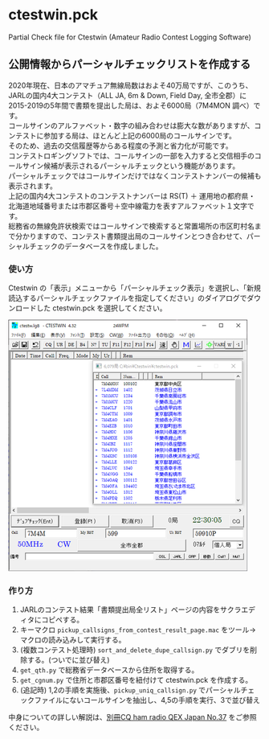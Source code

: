 # ctestwin.pck
Partial Check file for Ctestwin (Amateur Radio Contest Logging Software)

## 公開情報からパーシャルチェックリストを作成する

2020年現在、日本のアマチュア無線局数はおよそ40万局ですが、このうち、JARLの国内4大コンテスト（ALL JA, 6m & Down, Field Day, 全市全郡）に 2015-2019の5年間で書類を提出した局は、およそ6000局（7M4MON 調べ）です。  
コールサインのアルファベット・数字の組み合わせは膨大な数がありますが、コンテストに参加する局は、ほとんど上記の6000局のコールサインです。  
そのため、過去の交信履歴等からある程度の予測と省力化が可能です。  
コンテストロギングソフトでは、コールサインの一部を入力すると交信相手のコールサイン候補が表示されるパーシャルチェックという機能があります。  
パーシャルチェックではコールサインだけではなくコンテストナンバーの候補も表示されます。  
上記の国内4大コンテストのコンテストナンバーは RS(T) ＋ 運用地の都府県・北海道地域番号または市郡区番号＋空中線電力を表すアルファベット１文字です。  
総務省の無線免許状検索ではコールサインで検索すると常置場所の市区町村名まで分かりますので、コンテスト書類提出局のコールサインとつき合わせて、パーシャルチェックのデータベースを作成しました。

### 使い方
Ctestwin の「表示」メニューから「パーシャルチェック表示」を選択し、「新規読込するパーシャルチェックファイルを指定してください」のダイアログでダウンロードした ctestwin.pck を選択してください。

![](https://github.com/7m4mon/ctestwin.pck/blob/master/ctestwin.pck.png)

### 作り方
1. JARLのコンテスト結果「書類提出局全リスト」ページの内容をサクラエディタにコピペする。
1. キーマクロ `pickup_callsigns_from_contest_result_page.mac` をツール→マクロの読み込みして実行する。
1. (複数コンテスト処理時)  `sort_and_delete_dupe_callsign.py` でダブリを削除する。(ついでに並び替え)
1. `get_qth.py` で総務省データベースから住所を取得する。
1. `get_cgnum.py` で住所と市郡区番号を紐付けて ctestwin.pck を作成する。
1. (追記時) 1,2の手順を実施後、`pickup_uniq_callsign.py` でパーシャルチェックファイルにないコールサインを抽出し、4,5の手順を実行、3で並び替え

中身についての詳しい解説は、[別冊CQ ham radio QEX Japan No.37](https://shop.cqpub.co.jp/hanbai/books/MBC/MBC202012.html) をご参照ください。

